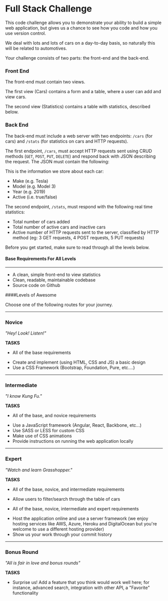 Full Stack Challenge
====================

This code challenge allows you to demonstrate your ability to build a simple web application, but gives us a chance to see how you code and how you use version control.

We deal with lots and lots of cars on a day-to-day basis, so naturally this will be related to automotives. 

Your challenge consists of two parts: the front-end and the back-end.

### Front End

The front-end must contain two views.

The first view (Cars) contains a form and a table, where a user can add and view cars.

The second view (Statistics) contains a table with statistics, described below.

### Back End 

The back-end must include a web server with two endpoints: `/cars` (for cars) and `/stats` (for statistics on cars and HTTP requests).

The first endpoint, `/cars`, must accept HTTP requests sent using CRUD methods (`GET`, `POST`, `PUT`, `DELETE`) and respond back with JSON describing the request. The JSON must contain the following:

This is the information we store about each car:
- Make (e.g. Tesla)
- Model (e.g. Model 3)
- Year (e.g. 2019)
- Active (i.e. true/false)

The second endpoint, `/stats`, must respond with the following real time statistics:

  * Total number of cars added 
  * Total number of active cars and inactive cars
  * Active number of HTTP requests sent to the server, classified by HTTP method (eg: 3 GET requests, 4 POST requests, 5 PUT requests)

Before you get started, make sure to read through all the levels below.

#### Base Requirements For All Levels
-------
- A clean, simple front-end to view statistics
- Clean, readable, maintainable codebase
- Source code on Github

####Levels of Awesome

Choose one of the following routes for your journey. 

-------
### Novice

*"Hey! Look! Listen!"*

**TASKS**
* All of the base requirements
+ Create and implement (using HTML, CSS and JS) a basic design 
+ Use a CSS Framework (Bootstrap, Foundation, Pure, etc.…)

-------
### Intermediate

*"I know Kung Fu."*

**TASKS**
* All of the base, and novice requirements
+ Use a JavaScript framework (Angular, React, Backbone, etc...)
+ Use SASS or LESS for custom CSS
+ Make use of CSS animations
+ Provide instructions on running the web application locally

-------
### Expert

*"Watch and learn Grasshopper."*

**TASKS**
* All of the base, novice, and intermediate requirements
+ Allow users to filter/search through the table of cars
* All of the base, novice, intermediate and expert requirements
+ Host the application online and use a server framework (we enjoy hosting services like AWS, Azure, Heroku and DigitalOcean but you're welcome to use a different hosting provider)
+ Show us your work through your commit history

-------
### Bonus Round

*"All is fair in love and bonus rounds"*

**TASKS**
+ Surprise us! Add a feature that you think would work well here; for instance, advanced search, integration with other API, a "Favorite" functionality
